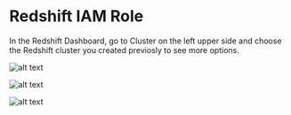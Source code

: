 # Redshift IAM Role

In the Redshift Dashboard, go to Cluster on the left upper side and choose the Redshift cluster you created previosly to see more options. 

![alt text](https://github.com/andrehass/RedshiftWorkshop/blob/master/Images/new-iam-role-1.jpg "See IAM roles option")

![alt text](https://github.com/andrehass/RedshiftWorkshop/blob/master/Images/new-iam-role-2.jpg "See IAM roles option")

![alt text](https://github.com/andrehass/RedshiftWorkshop/blob/master/Images/new-iam-role-3.jpg "See IAM roles option")
